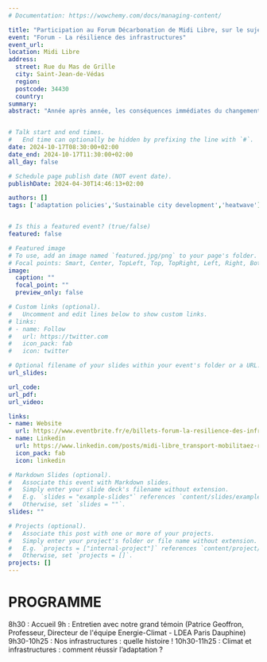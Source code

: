 ```yaml
---
# Documentation: https://wowchemy.com/docs/managing-content/

title: "Participation au Forum Décarbonation de Midi Libre, sur le sujet de la Résilience des Infrastructures"
event: "Forum - La résilience des infrastructures"
event_url:
location: Midi Libre
address:
  street: Rue du Mas de Grille  
  city: Saint-Jean-de-Védas
  region:
  postcode: 34430
  country:
summary:  
abstract: "Année après année, les conséquences immédiates du changement climatique se font ressentir sur nos écosystèmes, nos activités sociales et économiques, mais également nos infrastructures. Forte chaleur, inondation, séisme…, nos infrastructures sont mises à rude épreuve, notamment en Occitanie et sur l’arc méditerranéen. Comment les territoires, gestionnaires et entreprises s’adaptent pour faire face aux effets du changement climatique ? Comment les pouvoirs publics et les professionnels repensent leur manière de concevoir et faire évoluer les infrastructures dans le cadre de la transition environnementale ? Ce forum, animé par Olivier BISCAYE, Directeur délégué, Directeur de la rédaction de Midi Libre, apportera les réponses des experts, des collectivités et les solutions à développer."


# Talk start and end times.
#   End time can optionally be hidden by prefixing the line with `#`.
date: 2024-10-17T08:30:00+02:00
date_end: 2024-10-17T11:30:00+02:00
all_day: false

# Schedule page publish date (NOT event date).
publishDate: 2024-04-30T14:46:13+02:00

authors: []
tags: ['adaptation policies','Sustainable city development','heatwave']


# Is this a featured event? (true/false)
featured: false

# Featured image
# To use, add an image named `featured.jpg/png` to your page's folder. 
# Focal points: Smart, Center, TopLeft, Top, TopRight, Left, Right, BottomLeft, Bottom, BottomRight.
image:
  caption: ""
  focal_point: ""
  preview_only: false

# Custom links (optional).
#   Uncomment and edit lines below to show custom links.
# links:
# - name: Follow
#   url: https://twitter.com
#   icon_pack: fab
#   icon: twitter

# Optional filename of your slides within your event's folder or a URL.
url_slides:

url_code:
url_pdf:
url_video:

links:
- name: Website
  url: https://www.eventbrite.fr/e/billets-forum-la-resilience-des-infrastructures-970443601937
- name: Linkedin
  url: https://www.linkedin.com/posts/midi-libre_transport-mobilitaez-routes-activity-7246928754411753472-t5lq
  icon_pack: fab
  icon: linkedin

# Markdown Slides (optional).
#   Associate this event with Markdown slides.
#   Simply enter your slide deck's filename without extension.
#   E.g. `slides = "example-slides"` references `content/slides/example-slides.md`.
#   Otherwise, set `slides = ""`.
slides: ""

# Projects (optional).
#   Associate this post with one or more of your projects.
#   Simply enter your project's folder or file name without extension.
#   E.g. `projects = ["internal-project"]` references `content/project/deep-learning/index.md`.
#   Otherwise, set `projects = []`.
projects: []
---
```



# PROGRAMME

8h30 : Accueil
9h : Entretien avec notre grand témoin (Patrice Geoffron, Professeur, Directeur de l'équipe Energie-Climat - LDEA Paris Dauphine)
9h30-10h25 : Nos infrastructures : quelle histoire !
10h30-11h25 : Climat et infrastructures : comment réussir l’adaptation ? 